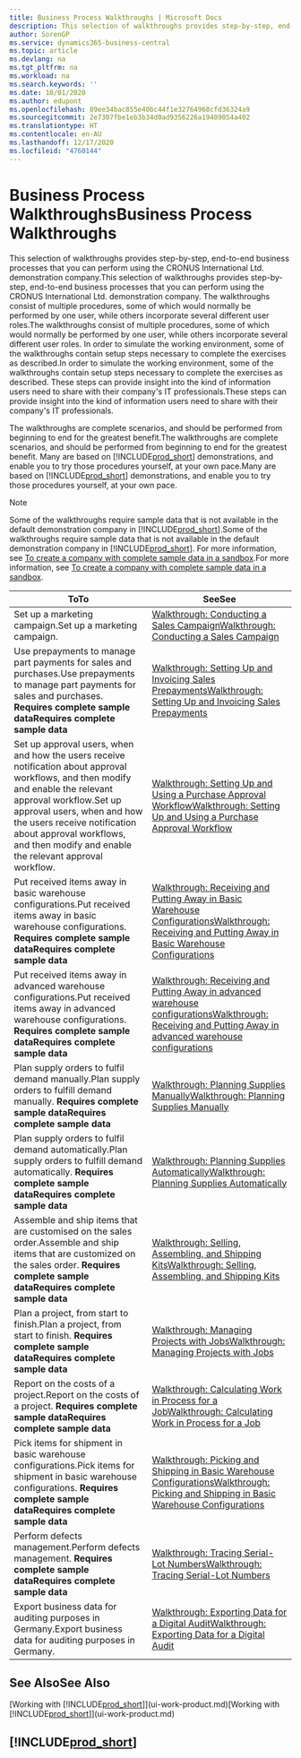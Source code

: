 ```yaml
---
title: Business Process Walkthroughs | Microsoft Docs
description: This selection of walkthroughs provides step-by-step, end-to-end business processes that you can perform using the CRONUS International Ltd. demonstration company.
author: SorenGP
ms.service: dynamics365-business-central
ms.topic: article
ms.devlang: na
ms.tgt_pltfrm: na
ms.workload: na
ms.search.keywords: ''
ms.date: 10/01/2020
ms.author: edupont
ms.openlocfilehash: 89ee34bac855e40bc44f1e32764968cfd36324a9
ms.sourcegitcommit: 2e7307fbe1eb3b34d0ad9356226a19409054a402
ms.translationtype: HT
ms.contentlocale: en-AU
ms.lasthandoff: 12/17/2020
ms.locfileid: "4760144"
---
```

# <a name="business-process-walkthroughs"></a><span data-ttu-id="c9fc4-103">Business Process Walkthroughs</span><span class="sxs-lookup"><span data-stu-id="c9fc4-103">Business Process Walkthroughs</span></span>

<span data-ttu-id="c9fc4-104">This selection of walkthroughs provides step-by-step, end-to-end business processes that you can perform using the CRONUS International Ltd. demonstration company.</span><span class="sxs-lookup"><span data-stu-id="c9fc4-104">This selection of walkthroughs provides step-by-step, end-to-end business processes that you can perform using the CRONUS International Ltd. demonstration company.</span></span> <span data-ttu-id="c9fc4-105">The walkthroughs consist of multiple procedures, some of which would normally be performed by one user, while others incorporate several different user roles.</span><span class="sxs-lookup"><span data-stu-id="c9fc4-105">The walkthroughs consist of multiple procedures, some of which would normally be performed by one user, while others incorporate several different user roles.</span></span> <span data-ttu-id="c9fc4-106">In order to simulate the working environment, some of the walkthroughs contain setup steps necessary to complete the exercises as described.</span><span class="sxs-lookup"><span data-stu-id="c9fc4-106">In order to simulate the working environment, some of the walkthroughs contain setup steps necessary to complete the exercises as described.</span></span> <span data-ttu-id="c9fc4-107">These steps can provide insight into the kind of information users need to share with their company's IT professionals.</span><span class="sxs-lookup"><span data-stu-id="c9fc4-107">These steps can provide insight into the kind of information users need to share with their company's IT professionals.</span></span>  

 <span data-ttu-id="c9fc4-108">The walkthroughs are complete scenarios, and should be performed from beginning to end for the greatest benefit.</span><span class="sxs-lookup"><span data-stu-id="c9fc4-108">The walkthroughs are complete scenarios, and should be performed from beginning to end for the greatest benefit.</span></span> <span data-ttu-id="c9fc4-109">Many are based on [!INCLUDE[prod_short](includes/prod_short.md)] demonstrations, and enable you to try those procedures yourself, at your own pace.</span><span class="sxs-lookup"><span data-stu-id="c9fc4-109">Many are based on [!INCLUDE[prod_short](includes/prod_short.md)] demonstrations, and enable you to try those procedures yourself, at your own pace.</span></span>  

> [!NOTE]
> <span data-ttu-id="c9fc4-110">Some of the walkthroughs require sample data that is not available in the default demonstration company in [!INCLUDE[prod_short](includes/prod_short.md)].</span><span class="sxs-lookup"><span data-stu-id="c9fc4-110">Some of the walkthroughs require sample data that is not available in the default demonstration company in [!INCLUDE[prod_short](includes/prod_short.md)].</span></span> <span data-ttu-id="c9fc4-111">For more information, see [To create a company with complete sample data in a sandbox](across-how-create-sandbox-environment.md#to-create-a-company-with-complete-sample-data-in-a-sandbox).</span><span class="sxs-lookup"><span data-stu-id="c9fc4-111">For more information, see [To create a company with complete sample data in a sandbox](across-how-create-sandbox-environment.md#to-create-a-company-with-complete-sample-data-in-a-sandbox).</span></span>

|<span data-ttu-id="c9fc4-112">To</span><span class="sxs-lookup"><span data-stu-id="c9fc4-112">To</span></span>|<span data-ttu-id="c9fc4-113">See</span><span class="sxs-lookup"><span data-stu-id="c9fc4-113">See</span></span>|  
|--------|---------|  
|<span data-ttu-id="c9fc4-114">Set up a marketing campaign.</span><span class="sxs-lookup"><span data-stu-id="c9fc4-114">Set up a marketing campaign.</span></span>|[<span data-ttu-id="c9fc4-115">Walkthrough: Conducting a Sales Campaign</span><span class="sxs-lookup"><span data-stu-id="c9fc4-115">Walkthrough: Conducting a Sales Campaign</span></span>](walkthrough-conducting-a-sales-campaign.md)|  
|<span data-ttu-id="c9fc4-116">Use prepayments to manage part payments for sales and purchases.</span><span class="sxs-lookup"><span data-stu-id="c9fc4-116">Use prepayments to manage part payments for sales and purchases.</span></span> <span data-ttu-id="c9fc4-117">**Requires complete sample data**</span><span class="sxs-lookup"><span data-stu-id="c9fc4-117">**Requires complete sample data**</span></span> |[<span data-ttu-id="c9fc4-118">Walkthrough: Setting Up and Invoicing Sales Prepayments</span><span class="sxs-lookup"><span data-stu-id="c9fc4-118">Walkthrough: Setting Up and Invoicing Sales Prepayments</span></span>](walkthrough-setting-up-and-invoicing-sales-prepayments.md)|  
|<span data-ttu-id="c9fc4-119">Set up approval users, when and how the users receive notification about approval workflows, and then modify and enable the relevant approval workflow.</span><span class="sxs-lookup"><span data-stu-id="c9fc4-119">Set up approval users, when and how the users receive notification about approval workflows, and then modify and enable the relevant approval workflow.</span></span>|[<span data-ttu-id="c9fc4-120">Walkthrough: Setting Up and Using a Purchase Approval Workflow</span><span class="sxs-lookup"><span data-stu-id="c9fc4-120">Walkthrough: Setting Up and Using a Purchase Approval Workflow</span></span>](walkthrough-setting-up-and-using-a-purchase-approval-workflow.md)|  
|<span data-ttu-id="c9fc4-121">Put received items away in basic warehouse configurations.</span><span class="sxs-lookup"><span data-stu-id="c9fc4-121">Put received items away in basic warehouse configurations.</span></span> <span data-ttu-id="c9fc4-122">**Requires complete sample data**</span><span class="sxs-lookup"><span data-stu-id="c9fc4-122">**Requires complete sample data**</span></span>|[<span data-ttu-id="c9fc4-123">Walkthrough: Receiving and Putting Away in Basic Warehouse Configurations</span><span class="sxs-lookup"><span data-stu-id="c9fc4-123">Walkthrough: Receiving and Putting Away in Basic Warehouse Configurations</span></span>](walkthrough-receiving-and-putting-away-in-basic-warehousing.md)|  
|<span data-ttu-id="c9fc4-124">Put received items away in advanced warehouse configurations.</span><span class="sxs-lookup"><span data-stu-id="c9fc4-124">Put received items away in advanced warehouse configurations.</span></span> <span data-ttu-id="c9fc4-125">**Requires complete sample data**</span><span class="sxs-lookup"><span data-stu-id="c9fc4-125">**Requires complete sample data**</span></span>|[<span data-ttu-id="c9fc4-126">Walkthrough: Receiving and Putting Away in advanced warehouse configurations</span><span class="sxs-lookup"><span data-stu-id="c9fc4-126">Walkthrough: Receiving and Putting Away in advanced warehouse configurations</span></span>](walkthrough-receiving-and-putting-away-in-advanced-warehousing.md)|  
|<span data-ttu-id="c9fc4-127">Plan supply orders to fulfil demand manually.</span><span class="sxs-lookup"><span data-stu-id="c9fc4-127">Plan supply orders to fulfill demand manually.</span></span> <span data-ttu-id="c9fc4-128">**Requires complete sample data**</span><span class="sxs-lookup"><span data-stu-id="c9fc4-128">**Requires complete sample data**</span></span>|[<span data-ttu-id="c9fc4-129">Walkthrough: Planning Supplies Manually</span><span class="sxs-lookup"><span data-stu-id="c9fc4-129">Walkthrough: Planning Supplies Manually</span></span>](walkthrough-planning-supplies-manually.md)|  
|<span data-ttu-id="c9fc4-130">Plan supply orders to fulfil demand automatically.</span><span class="sxs-lookup"><span data-stu-id="c9fc4-130">Plan supply orders to fulfill demand automatically.</span></span> <span data-ttu-id="c9fc4-131">**Requires complete sample data**</span><span class="sxs-lookup"><span data-stu-id="c9fc4-131">**Requires complete sample data**</span></span>|[<span data-ttu-id="c9fc4-132">Walkthrough: Planning Supplies Automatically</span><span class="sxs-lookup"><span data-stu-id="c9fc4-132">Walkthrough: Planning Supplies Automatically</span></span>](walkthrough-planning-supplies-automatically.md)|  
|<span data-ttu-id="c9fc4-133">Assemble and ship items that are customised on the sales order.</span><span class="sxs-lookup"><span data-stu-id="c9fc4-133">Assemble and ship items that are customized on the sales order.</span></span> <span data-ttu-id="c9fc4-134">**Requires complete sample data**</span><span class="sxs-lookup"><span data-stu-id="c9fc4-134">**Requires complete sample data**</span></span>|[<span data-ttu-id="c9fc4-135">Walkthrough: Selling, Assembling, and Shipping Kits</span><span class="sxs-lookup"><span data-stu-id="c9fc4-135">Walkthrough: Selling, Assembling, and Shipping Kits</span></span>](walkthrough-selling-assembling-and-shipping-kits.md)|  
|<span data-ttu-id="c9fc4-136">Plan a project, from start to finish.</span><span class="sxs-lookup"><span data-stu-id="c9fc4-136">Plan a project, from start to finish.</span></span> <span data-ttu-id="c9fc4-137">**Requires complete sample data**</span><span class="sxs-lookup"><span data-stu-id="c9fc4-137">**Requires complete sample data**</span></span>|[<span data-ttu-id="c9fc4-138">Walkthrough: Managing Projects with Jobs</span><span class="sxs-lookup"><span data-stu-id="c9fc4-138">Walkthrough: Managing Projects with Jobs</span></span>](walkthrough-managing-projects-with-jobs.md)|  
|<span data-ttu-id="c9fc4-139">Report on the costs of a project.</span><span class="sxs-lookup"><span data-stu-id="c9fc4-139">Report on the costs of a project.</span></span> <span data-ttu-id="c9fc4-140">**Requires complete sample data**</span><span class="sxs-lookup"><span data-stu-id="c9fc4-140">**Requires complete sample data**</span></span>|[<span data-ttu-id="c9fc4-141">Walkthrough: Calculating Work in Process for a Job</span><span class="sxs-lookup"><span data-stu-id="c9fc4-141">Walkthrough: Calculating Work in Process for a Job</span></span>](walkthrough-calculating-work-in-process-for-a-job.md)|  
|<span data-ttu-id="c9fc4-142">Pick items for shipment in basic warehouse configurations.</span><span class="sxs-lookup"><span data-stu-id="c9fc4-142">Pick items for shipment in basic warehouse configurations.</span></span> <span data-ttu-id="c9fc4-143">**Requires complete sample data**</span><span class="sxs-lookup"><span data-stu-id="c9fc4-143">**Requires complete sample data**</span></span>|[<span data-ttu-id="c9fc4-144">Walkthrough: Picking and Shipping in Basic Warehouse Configurations</span><span class="sxs-lookup"><span data-stu-id="c9fc4-144">Walkthrough: Picking and Shipping in Basic Warehouse Configurations</span></span>](walkthrough-picking-and-shipping-in-basic-warehousing.md)|  
|<span data-ttu-id="c9fc4-145">Perform defects management.</span><span class="sxs-lookup"><span data-stu-id="c9fc4-145">Perform defects management.</span></span> <span data-ttu-id="c9fc4-146">**Requires complete sample data**</span><span class="sxs-lookup"><span data-stu-id="c9fc4-146">**Requires complete sample data**</span></span>|[<span data-ttu-id="c9fc4-147">Walkthrough: Tracing Serial-Lot Numbers</span><span class="sxs-lookup"><span data-stu-id="c9fc4-147">Walkthrough: Tracing Serial-Lot Numbers</span></span>](walkthrough-tracing-serial-lot-numbers.md)|
|<span data-ttu-id="c9fc4-148">Export business data for auditing purposes in Germany.</span><span class="sxs-lookup"><span data-stu-id="c9fc4-148">Export business data for auditing purposes in Germany.</span></span>|[<span data-ttu-id="c9fc4-149">Walkthrough: Exporting Data for a Digital Audit</span><span class="sxs-lookup"><span data-stu-id="c9fc4-149">Walkthrough: Exporting Data for a Digital Audit</span></span>](LocalFunctionality/Germany/walkthrough-exporting-data-for-a-digital-audit.md)|

## <a name="see-also"></a><span data-ttu-id="c9fc4-150">See Also</span><span class="sxs-lookup"><span data-stu-id="c9fc4-150">See Also</span></span>

<span data-ttu-id="c9fc4-151">[Working with [!INCLUDE[prod_short](includes/prod_short.md)]](ui-work-product.md)</span><span class="sxs-lookup"><span data-stu-id="c9fc4-151">[Working with [!INCLUDE[prod_short](includes/prod_short.md)]](ui-work-product.md)</span></span>  

## [!INCLUDE[prod_short](includes/free_trial_md.md)]  
